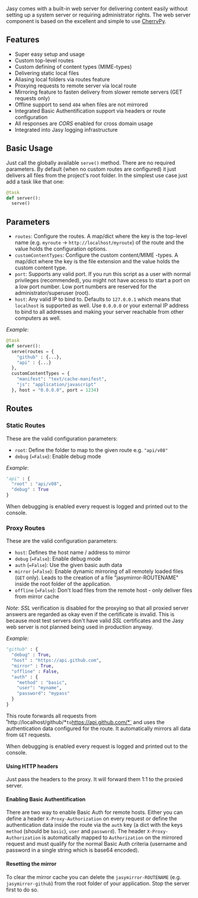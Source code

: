 Jasy comes with a built-in web server for delivering content easily without setting up a system server or requiring administrator rights. The web server component is based on the excellent and simple to use [CherryPy](http://www.cherrypy.org).

## Features

* Super easy setup and usage
* Custom top-level routes
* Custom defining of content types (MIME-types) 
* Delivering static local files
* Aliasing local folders via routes feature
* Proxying requests to remote server via local route
* Mirroring feature to fasten delivery from slower remote servers (GET requests only)
* Offline support to send `404` when files are not mirrored
* Integrated Basic Authentification support via headers or route configuration
* All responses are *CORS* enabled for cross domain usage
* Integrated into Jasy logging infrastructure

## Basic Usage

Just call the globally available `serve()` method. There are no required parameters. By default (when no custom routes are configured) it just delivers all files from the project's root folder. In the simplest use case just add a task like that one:

```python
@task
def server():
  serve()
```

## Parameters

* `routes`: Configure the routes. A map/dict where the key is the top-level name (e.g. `myroute` → `http://localhost/myroute`) of the route and the value holds the configuration options.
* `customContentTypes`: Configure the custom content/MIME -types. A map/dict where the key is the file extension and the value holds the custom content type.
* `port`: Supports any valid port. If you run this script as a user with normal privileges (recommended), you might not have access to start a port on a low port number. Low port numbers are reserved for the administrator/superuser (root).
* `host`: Any valid IP to bind to. Defaults to `127.0.0.1` which means that `localhost` is supported as well. Use `0.0.0.0` or your external IP address to bind to all addresses and making your server reachable from other computers as well.

*Example*:

```python
@task
def server():
  serve(routes = {
    "github" : {...},
    "api" : {...}
  },
  customContentTypes = {
    "manifest": "text/cache-manifest",
    "js": "application/javascript"
  }, host = "0.0.0.0", port = 1234)
```


## Routes

### Static Routes

These are the valid configuration parameters:

* `root`: Define the folder to map to the given route e.g. `"api/v08"`
* `debug` (`=False`): Enable debug mode

*Example*:

```python
"api" : {
  "root" : "api/v08",
  "debug" : True
}
```

When debugging is enabled every request is logged and printed out to the console.

### Proxy Routes

These are the valid configuration parameters:

* `host`: Defines the host name / address to mirror
* `debug` (`=False`): Enable debug mode
* `auth` (`=False`): Use the given basic auth data
* `mirror` (`=False`): Enable dynamic mirroring of all remotely loaded files (`GET` only). Leads to the creation of a file "jasymirror-ROUTENAME" inside the root folder of the application.
* `offline` (`=False`): Don't load files from the remote host - only deliver files from mirror cache

*Note*: *SSL* verification is disabled for the proxying so that all proxied server answers are regarded as okay even if the certificate is invalid. This is because most test servers don't have valid *SSL* certificates and the Jasy web server is not planned being used in production anyway.

*Example:*

```python
"github" : {
  "debug" : True,
  "host" : "https://api.github.com",
  "mirror" : True,
  "offline" : False,
  "auth" : {
    "method" : "basic",
    "user": "myname",
    "password": "mypass"
  }
}
```

This route forwards all requests from ˚http://localhost/github/*` to `https://api.github.com/*` and uses the authentication data configured for the route. It automatically mirrors all data from `GET` requests.

When debugging is enabled every request is logged and printed out to the console.


#### Using HTTP headers

Just pass the headers to the proxy. It will forward them 1:1 to the proxied server.


#### Enabling Basic Authentification

There are two way to enable Basic Auth for remote hosts. Either you can define a header `X-Proxy-Authorization` on every request or define the authentication data inside the route via the `auth` key (a dict with the keys `method` (should be `basic`), `user` and `password`). The header `X-Proxy-Authorization` is automatically mapped to `Authorization` on the mirrored request and must qualify for the normal Basic Auth criteria (username and password in a single string which is base64 encoded).


#### Resetting the mirror

To clear the mirror cache you can delete the `jasymirror-ROUTENAME` (e.g. `jasymirror-github`) from the root folder of your application. Stop the server first to do so.